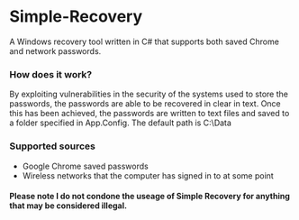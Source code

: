 # Simple-Recovery
A Windows recovery tool written in C# that supports both saved Chrome and network passwords.

### How does it work?
By exploiting vulnerabilities in the security of the systems used to store the passwords, the passwords are able to be recovered in clear in text. Once this has been achieved, the passwords are written to text files and saved to a folder specified in App.Config. The default path is C:\Data

### Supported sources
* Google Chrome saved passwords
* Wireless networks that the computer has signed in to at some point

#### Please note I do not condone the useage of Simple Recovery for anything that may be considered illegal.
